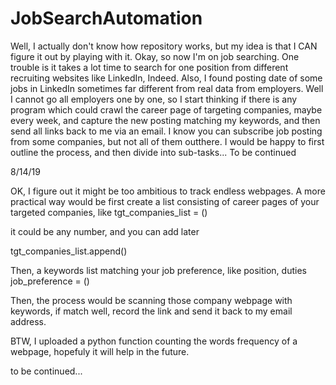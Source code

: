 # JobSearchAutomation
Well, I actually don't know how repository works, but my idea is that I CAN figure it out by playing with it. Okay, so now I'm on job searching. One trouble is it takes a lot time to search for one position from different recruiting websites like LinkedIn, Indeed. Also, I found posting date of some jobs in LinkedIn sometimes far different from real data from employers. Well I cannot go all employers one by one, so I start thinking if there is any program which could crawl the career page of targeting companies, maybe every week, and capture the new posting matching my keywords, and then send all links back to me via an email. I know you can subscribe job posting from some companies, but not all of them outthere. 
I would be happy to first outline the process, and then divide into sub-tasks... To be continued

8/14/19

OK, I figure out it might be too ambitious to track endless webpages. A more practical way would be first create a list consisting of career pages of your targeted companies, like
tgt_companies_list = () 

it could be any number, and you can add later

tgt_companies_list.append()

Then, a keywords list matching your job preference, like position, duties
job_preference = ()

Then, the process would be scanning those company webpage with keywords, if match well, record the link and send it back to my email address.

BTW, I uploaded a python function counting the words frequency of a webpage, hopefuly it will help in the future.

to be continued...

